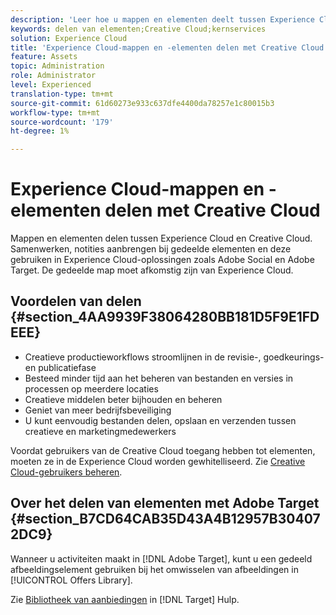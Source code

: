 ```yaml
---
description: 'Leer hoe u mappen en elementen deelt tussen Experience Cloud en Creative Cloud. '
keywords: delen van elementen;Creative Cloud;kernservices
solution: Experience Cloud
title: 'Experience Cloud-mappen en -elementen delen met Creative Cloud '
feature: Assets
topic: Administration
role: Administrator
level: Experienced
translation-type: tm+mt
source-git-commit: 61d60273e933c637dfe4400da78257e1c80015b3
workflow-type: tm+mt
source-wordcount: '179'
ht-degree: 1%

---
```



# Experience Cloud-mappen en -elementen delen met Creative Cloud

Mappen en elementen delen tussen Experience Cloud en Creative Cloud. Samenwerken, notities aanbrengen bij gedeelde elementen en deze gebruiken in Experience Cloud-oplossingen zoals Adobe Social en Adobe Target. De gedeelde map moet afkomstig zijn van Experience Cloud.

## Voordelen van delen {#section_4AA9939F38064280BB181D5F9E1FDEEE}

* Creatieve productieworkflows stroomlijnen in de revisie-, goedkeurings- en publicatiefase
* Besteed minder tijd aan het beheren van bestanden en versies in processen op meerdere locaties
* Creatieve middelen beter bijhouden en beheren
* Geniet van meer bedrijfsbeveiliging
* U kunt eenvoudig bestanden delen, opslaan en verzenden tussen creatieve en marketingmedewerkers

Voordat gebruikers van de Creative Cloud toegang hebben tot elementen, moeten ze in de Experience Cloud worden gewhitelliseerd. Zie [Creative Cloud-gebruikers beheren](../experience-cloud-assets/t-admin-add-cc-user.md#task_F36D4F1D49B44F09A54F7371810D2752).

## Over het delen van elementen met Adobe Target {#section_B7CD64CAB35D43A4B12957B304072DC9}

Wanneer u activiteiten maakt in [!DNL Adobe Target], kunt u een gedeeld afbeeldingselement gebruiken bij het omwisselen van afbeeldingen in [!UICONTROL Offers Library].

Zie [Bibliotheek van aanbiedingen](https://docs.adobe.com/help/en/target/using/experiences/offers/manage-content.html) in [!DNL Target] Hulp.

